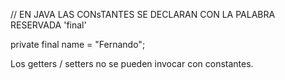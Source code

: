 
// EN JAVA LAS CONsTANTES SE DECLARAN CON LA PALABRA RESERVADA 'final'

private final name = "Fernando";

Los getters / setters no se pueden invocar con constantes.
